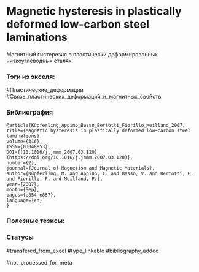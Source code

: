 # Magnetic hysteresis in plastically deformed low-carbon steel laminations

Магнитный гистерезис в пластически деформированных низкоуглеводных сталях

### Тэги из экселя:
#Пластические_деформации
#Связь_пластических_деформаций_и_магнитных_свойств 

### Библиография
```
@article{Küpferling_Appino_Basso_Bertotti_Fiorillo_Meilland_2007, title={Magnetic hysteresis in plastically deformed low-carbon steel laminations},
volume={316},
ISSN={03048853},
DOI={[10.1016/j.jmmm.2007.03.120](https://doi.org/10.1016/j.jmmm.2007.03.120)},
number={2},
journal={Journal of Magnetism and Magnetic Materials},
author={Küpferling, M. and Appino, C. and Basso, V. and Bertotti, G. and Fiorillo, F. and Meilland, P.},
year={2007},
month={Sep},
pages={e854–e857},
language={en}
}
```

### Полезные тезисы:

### Статусы
#transfered_from_excel 
#type_linkable 
#bibliography_added

#not_processed_for_meta
